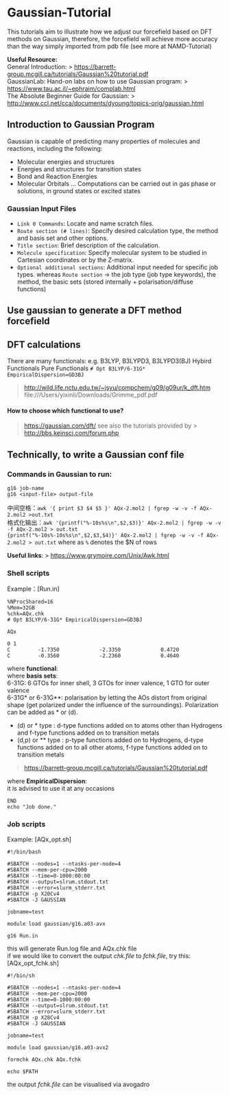 # Gaussian-Tutorial
This tutorials aim to illustrate how we adjust our forcefield based on DFT methods on Gaussian, therefore, the forcefield will achieve more accuracy than the way simply imported from pdb file (see more at NAMD-Tutorial)

**Useful Resource:**  
General Introduction: > https://barrett-group.mcgill.ca/tutorials/Gaussian%20tutorial.pdf  
GaussianLab: Hand-on labs on how to use Gaussian program: > https://www.tau.ac.il/~ephraim/complab.html  
The Absolute Beginner Guide for Gaussian: > http://www.ccl.net/cca/documents/dyoung/topics-orig/gaussian.html
## Introduction to Gaussian Program
Gaussian is capable of predicting many properties of molecules and reactions, including the
following: 
- Molecular energies and structures 
- Energies and structures for transition states
- Bond and Reaction Energies
- Molecular Orbitals 
...
Computations can be carried out in gas phase or solutions, in ground states or excited states

### Gaussian Input Files 
- `Link 0 Commands`: Locate and name scratch files. 
- `Route section (# lines)`: Specify desired calculation type, the method
and basis set and other options.
- `Title section`: Brief description of the calculation.
- `Molecule specification`: Specify molecular system to be studied in
Cartesian coordinates or by the Z-matrix.
- `Optional additional sections`: Additional input needed for specific job
types. 
whereas `Route section` → the job type (job type keywords), the method, the basic sets (stored internally + polarisation/diffuse functions)

## Use gaussian to generate a DFT method forcefield
## DFT calculations

There are many functionals: e.g. B3LYP, B3LYPD3, B3LYPD3(BJ)
Hybird Functionals Pure Functionals 
```# Opt B3LYP/6-31G* EmpiricalDispersion=GD3BJ```
> http://wild.life.nctu.edu.tw/~jsyu/compchem/g09/g09ur/k_dft.htm
> file:///Users/yixinli/Downloads/Grimme_pdf.pdf

#### How to choose which functional to use?
> https://gaussian.com/dft/
see also the tutorials provided by > http://bbs.keinsci.com/forum.php

## Technically, to write a Gaussian conf file
### Commands in Gaussian to run: 
```
g16 job-name
g16 <input-file> output-file
```
中间空格：`awk '{ print $3 $4 $5 }' AQx-2.mol2 | fgrep -w -v -f AQx-2.mol2 >out.txt`  
格式化输出：`awk '{printf("%-10s%s\n",$2,$3)}' AQx-2.mol2 | fgrep -w -v -f AQx-2.mol2 > out.txt`  
`{printf("%-10s%-10s%s\n",$2,$3,$4)}' AQx-2.mol2 | fgrep -w -v -f AQx-2.mol2 > out.txt` where as `%` denotes the $N of rows  

**Useful links**: > https://www.grymoire.com/Unix/Awk.html

### Shell scripts

Example：[Run.in]
```
%NProcShared=16
%Mem=32GB
%chk=AQx.chk
# Opt B3LYP/6-31G* EmpiricalDispersion=GD3BJ

AQx

0 1
C         -1.7350             -2.3350             0.4720
C         -0.3560             -2.2360             0.4640
```
where **functional**:  
where **basis sets**:  
6-31G: 6 GTOs for inner shell, 3 GTOs for inner valence, 1 GTO for outer valence  
6-31G* or 6-31G**: polarisation
by letting the AOs distort from original shape (get polarized under the influence of
the surroundings). Polarization can be added as * or (d).
- (d) or * type : d-type functions added on to atoms other than Hydrogens and
f-type functions added on to transition metals
- (d,p) or ** type : p-type functions added on to Hydrogens, d-type functions
added on to all other atoms, f-type functions added on to transition metals
> https://barrett-group.mcgill.ca/tutorials/Gaussian%20tutorial.pdf  

where **EmpiricalDispersion**:  
it is advised to use it at any occasions
```
END
echo "Job done."
```
### Job scripts
Example: [AQx_opt.sh]
```
#!/bin/bash

#SBATCH --nodes=1 --ntasks-per-node=4
#SBATCH --mem-per-cpu=2000
#SBATCH --time=0-1000:00:00
#SBATCH --output=slrum.stdout.txt
#SBATCH --error=slurm_stderr.txt
#SBATCH -p X20Cv4
#SBATCH -J GAUSSIAN

jobname=test

module load gaussian/g16.a03-avx

g16 Run.in
```
this will generate Run.log file and AQx.chk file  
if we would like to convert the output *chk.file* to *fchk.file*, try this: [AQx_opt_fchk.sh]
```                                                                                                                                        
#!/bin/sh

#SBATCH --nodes=1 --ntasks-per-node=4
#SBATCH --mem-per-cpu=2000
#SBATCH --time=0-1000:00:00
#SBATCH --output=slrum.stdout.txt
#SBATCH --error=slurm_stderr.txt
#SBATCH -p X28Cv4
#SBATCH -J GAUSSIAN

jobname=test

module load gaussian/g16.a03-avx2

formchk AQx.chk AQx.fchk

echo $PATH
``` 
the output *fchk.file* can be visualised via avogadro
